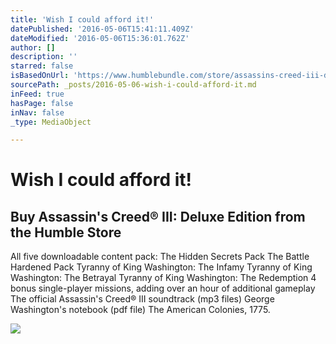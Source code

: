 ```yaml
---
title: 'Wish I could afford it!'
datePublished: '2016-05-06T15:41:11.409Z'
dateModified: '2016-05-06T15:36:01.762Z'
author: []
description: ''
starred: false
isBasedOnUrl: 'https://www.humblebundle.com/store/assassins-creed-iii-deluxe-edition'
sourcePath: _posts/2016-05-06-wish-i-could-afford-it.md
inFeed: true
hasPage: false
inNav: false
_type: MediaObject

---
```

# Wish I could afford it!

<article style=""><h1>Buy Assassin's Creed® III: Deluxe Edition from the Humble Store</h1><p>All five downloadable content pack: The Hidden Secrets Pack The Battle Hardened Pack Tyranny of King Washington: The Infamy Tyranny of King Washington: The Betrayal Tyranny of King Washington: The Redemption 4 bonus single-player missions, adding over an hour of additional gameplay The official Assassin's Creed® III soundtrack (mp3 files) George Washington's notebook (pdf file) The American Colonies, 1775.</p><img src="https://humblebundle.imgix.net/misc/files/hashed/2057c8d2edf64b557b7e2157f5fdaf23a99c56b7.jpg?auto=format&amp;fit=crop&amp;h=392&amp;w=622&amp;ixlib=python-0.2.0&amp;s=2fed1ecbe1f29fb9e9a8773dbdcc6944" /></article>